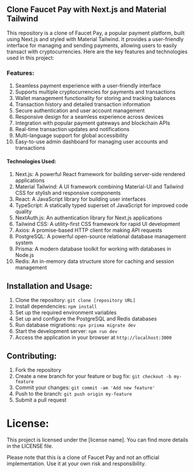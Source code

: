 ## Clone Faucet Pay with Next.js and Material Tailwind

This repository is a clone of Faucet Pay, a popular payment platform, built using Next.js and styled with Material Tailwind. It provides a user-friendly interface for managing and sending payments, allowing users to easily transact with cryptocurrencies. Here are the key features and technologies used in this project:

### Features:

1. Seamless payment experience with a user-friendly interface
2. Supports multiple cryptocurrencies for payments and transactions
3. Wallet management functionality for storing and tracking balances
4. Transaction history and detailed transaction information
5. Secure authentication and user account management
6. Responsive design for a seamless experience across devices
7. Integration with popular payment gateways and blockchain APIs
8. Real-time transaction updates and notifications
9. Multi-language support for global accessibility
10. Easy-to-use admin dashboard for managing user accounts and transactions

#### Technologies Used:

1. Next.js: A powerful React framework for building server-side rendered applications
2. Material Tailwind: A UI framework combining Material-UI and Tailwind CSS for stylish and responsive components
3. React: A JavaScript library for building user interfaces
4. TypeScript: A statically typed superset of JavaScript for improved code quality
5. NextAuth.js: An authentication library for Next.js applications
6. Tailwind CSS: A utility-first CSS framework for rapid UI development
7. Axios: A promise-based HTTP client for making API requests
8. PostgreSQL: A powerful open-source relational database management system
9. Prisma: A modern database toolkit for working with databases in Node.js
10. Redis: An in-memory data structure store for caching and session management

## Installation and Usage:

1. Clone the repository: `git clone [repository URL]`
2. Install dependencies: `npm install`
3. Set up the required environment variables
4. Set up and configure the PostgreSQL and Redis databases
5. Run database migrations: `npx prisma migrate dev`
6. Start the development server: `npm run dev`
7. Access the application in your browser at `http://localhost:3000`

## Contributing:

1. Fork the repository
2. Create a new branch for your feature or bug fix: `git checkout -b my-feature`
3. Commit your changes: `git commit -am 'Add new feature'`
4. Push to the branch: `git push origin my-feature`
5. Submit a pull request

# License:

This project is licensed under the [license name]. You can find more details in the LICENSE file.

Please note that this is a clone of Faucet Pay and not an official implementation. Use it at your own risk and responsibility.
